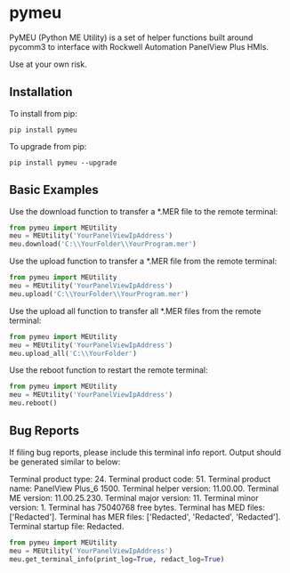 # pymeu

PyMEU (Python ME Utility) is a set of helper functions built around pycomm3 to interface with Rockwell Automation PanelView Plus HMIs.<br>

Use at your own risk.<br>

## Installation

To install from pip:
```console
pip install pymeu
```

To upgrade from pip:
```console
pip install pymeu --upgrade
```

## Basic Examples

Use the download function to transfer a *.MER file to the remote terminal:

```python
from pymeu import MEUtility
meu = MEUtility('YourPanelViewIpAddress')
meu.download('C:\\YourFolder\\YourProgram.mer')
```

Use the upload function to transfer a *.MER file from the remote terminal:

```python
from pymeu import MEUtility
meu = MEUtility('YourPanelViewIpAddress')
meu.upload('C:\\YourFolder\\YourProgram.mer')
```

Use the upload all function to transfer all *.MER files from the remote terminal:

```python
from pymeu import MEUtility
meu = MEUtility('YourPanelViewIpAddress')
meu.upload_all('C:\\YourFolder')
```

Use the reboot function to restart the remote terminal:

```python
from pymeu import MEUtility
meu = MEUtility('YourPanelViewIpAddress')
meu.reboot()
```

## Bug Reports

If filing bug reports, please include this terminal info report.
Output should be generated similar to below:

Terminal product type: 24.
Terminal product code: 51.
Terminal product name: PanelView Plus_6 1500.
Terminal helper version: 11.00.00.
Terminal ME version: 11.00.25.230.
Terminal major version: 11.
Terminal minor version: 1.
Terminal has 75040768 free bytes.
Terminal has MED files: ['Redacted'].
Terminal has MER files: ['Redacted', 'Redacted', 'Redacted'].
Terminal startup file: Redacted.

```python
from pymeu import MEUtility
meu = MEUtility('YourPanelViewIpAddress')
meu.get_terminal_info(print_log=True, redact_log=True)
```
